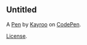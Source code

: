 Untitled
--------


A [Pen](https://codepen.io/Kayroo/pen/bNGPoeE) by [Kayroo](https://codepen.io/Kayroo) on [CodePen](https://codepen.io).

[License](https://codepen.io/license/pen/bNGPoeE).